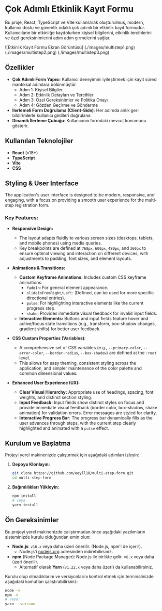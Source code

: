 # Çok Adımlı Etkinlik Kayıt Formu

Bu proje, React, TypeScript ve Vite kullanılarak oluşturulmuş, modern, kullanıcı dostu ve güvenlik odaklı çok adımlı bir etkinlik kayıt formudur. Kullanıcıların bir etkinliğe kaydolurken kişisel bilgilerini, etkinlik tercihlerini ve özel gereksinimlerini adım adım girmelerini sağlar.

![Etkinlik Kayıt Formu Ekran Görüntüsü]
(./images/multistep1.png)
(./images/multistep2.png)
(./images/multistep3.png)

## Özellikler

*   **Çok Adımlı Form Yapısı**: Kullanıcı deneyimini iyileştirmek için kayıt süreci mantıksal adımlara bölünmüştür.
    *   Adım 1: Kişisel Bilgiler
    *   Adım 2: Etkinlik Detayları ve Tercihler
    *   Adım 3: Özel Gereksinimler ve Politika Onayı
    *   Adım 4: Gözden Geçirme ve Gönderme
*   **İlerlemeli Form Doğrulama (Client-Side)**: Her adımda anlık geri bildirimlerle kullanıcı girdileri doğrulanır.
*   **Dinamik İlerleme Çubuğu**: Kullanıcının formdaki mevcut konumunu gösterir.

## Kullanılan Teknolojiler

*   **React** (v18+) 
*   **TypeScript** 
*   **Vite** 
*   **CSS**


## Styling & User Interface

The application's user interface is designed to be modern, responsive, and engaging, with a focus on providing a smooth user experience for the multi-step registration form.

### Key Features:

*   **Responsive Design:**
    *   The layout adapts fluidly to various screen sizes (desktops, tablets, and mobile phones) using media queries.
    *   Key breakpoints are defined at `768px`, `600px`, `480px`, and `360px` to ensure optimal viewing and interaction on different devices, with adjustments to padding, font sizes, and element layouts.

*   **Animations & Transitions:**
    *   **Custom Keyframe Animations:** Includes custom CSS keyframe animations:
        *   `fadeIn`: For general element appearance.
        *   `slideInFromRight/Left`: (Defined, can be used for more specific directional entries).
        *   `pulse`: For highlighting interactive elements like the current progress step.
        *   `shake`: Provides immediate visual feedback for invalid input fields.
    *   **Interactive Elements:** Buttons and input fields feature hover and active/focus state transitions (e.g., transform, box-shadow changes, gradient shifts) for better user feedback.

*   **CSS Custom Properties (Variables):**
    *   A comprehensive set of CSS variables (e.g., `--primary-color`, `--error-color`, `--border-radius`, `--box-shadow`) are defined at the `:root` level.
    *   This allows for easy theming, consistent styling across the application, and simpler maintenance of the color palette and common dimensional values.

*   **Enhanced User Experience (UX):**
    *   **Clear Visual Hierarchy:** Appropriate use of headings, spacing, font weights, and distinct section styling.
    *   **Input Feedback:** Input fields show distinct styles on focus and provide immediate visual feedback (border color, box-shadow, shake animation) for validation errors. Error messages are styled for clarity.
    *   **Interactive Progress Bar:** The progress bar dynamically fills as the user advances through steps, with the current step clearly highlighted and animated with a `pulse` effect.





## Kurulum ve Başlatma


Projeyi yerel makinenizde çalıştırmak için aşağıdaki adımları izleyin:

1.  **Depoyu Klonlayın:**
    ```bash
    git clone https://github.com/eeyll18/multi-step-form.git
    cd multi-step-form
    ```

2.  **Bağımlılıkları Yükleyin:**
    ```bash
    npm install
    # veya
    yarn install
    ```

## Ön Gereksinimler

Bu projeyi yerel makinenizde çalıştırmadan önce aşağıdaki yazılımların sisteminizde kurulu olduğundan emin olun:

*   **Node.js**: `v16.x` veya daha üzeri önerilir. (Node.js, npm'i de içerir).
    *   Node.js'i [nodejs.org](https://nodejs.org/) adresinden indirebilirsiniz.
*   **npm** (Node Package Manager): Node.js ile birlikte gelir. `v8.x` veya daha üzeri önerilir.
    *   Alternatif olarak **Yarn** (`v1.22.x` veya daha üzeri) da kullanabilirsiniz.

Kurulu olup olmadıklarını ve versiyonlarını kontrol etmek için terminalinizde aşağıdaki komutları çalıştırabilirsiniz:
```bash
node -v
npm -v
# veya:
yarn --version

